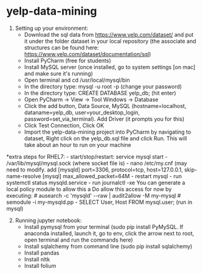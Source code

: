 # yelp-data-mining


1. Setting up your environment:
    - Download the sql data from https://www.yelp.com/dataset/ and put it under the folder dataset in your local repository (the associate and structures can be found here: https://www.yelp.com/dataset/documentation/sql)
    - Install PyCharm (free for students)
    - Install MySQL server (once installed, go to system settings [on mac] and make sure it's running)
    - Open terminal and cd /usr/local/mysql/bin
    - In the directory type: mysql -u root -p (change your password)
    - In the directory type: CREATE DATABASE yelp_db; (hit enter)
    - Open PyCharm -> View -> Tool Windows -> Database
    - Click the add button, Data Source, MySQL (hostname=localhost, dataname=yelp_db, user=your_desktop_login, password=set_via_terminal). Add Driver (it prompts you for this)
    - Click Test Connection, Click OK
    - Import the yelp-data-mining project into PyCharm by navigating to dataset, Right click on the yelp_db.sql file and click Run. This will take about an hour to run on your machine

*extra steps for RHEL7:
    - start/stop/restart: service mysql start
    - /var/lib/mysql/mysql.sock (where socket file is)
    - nano /etc/my.cnf (may need to modify. add [mysqld] port=3306, protocol=tcp, host=127.0.0.1, skip-name-resolve  [mysql] max_allowed_packet=64M
    - restart mysql
    - run systemctl status mysqld.service
    - run journalctl -xe
	You can generate a local policy module to allow this a
          Do allow this access for now by executing:
		# ausearch -c 'mysqld' --raw | audit2allow -M my-mysql
                # semodule -i my-mysqld.pp
    - SELECT User, Host FROM mysql.user; (run in mysql)
    
2. Running jupyter notebook:
    - Install pymysql from your terminal (sudo pip install PyMySQL. If anaconda installed, launch it, go to env, click the arrow next to root, open terminal and run the commands here)
    - Install sqlalchemy from command line (sudo pip install sqlalchemy)
    - Install pandas
    - Install nltk
    - Install folium

